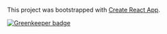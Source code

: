 This project was bootstrapped with [Create React App](https://github.com/facebookincubator/create-react-app).


[![Greenkeeper badge](https://badges.greenkeeper.io/mauricedb/nitflex.svg)](https://greenkeeper.io/)